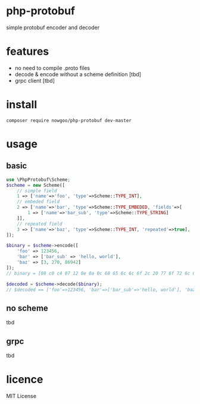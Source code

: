 # php-protobuf
simple protobuf encoder and decoder

# features
- no need to compile .proto files
- decode & encode without a scheme definition [tbd]
- grpc client [tbd]

# install
```
composer require nowgoo/php-protobuf dev-master
```

# usage

## basic
``` php
use \PhpProtobuf\Scheme;
$scheme = new Scheme([
    // simple field
    1 => ['name'=>'foo', 'type'=>Scheme::TYPE_INT],
    // embeded field
    2 => ['name'=>'bar', 'type'=>Scheme::TYPE_EMBEDED, 'fields'=>[
        1 => ['name'=>'bar_sub', 'type'=>Scheme::TYPE_STRING]
    ]],
    // repeated field
    3 => ['name'=>'baz', 'type'=>Scheme::TYPE_INT, 'repeated'=>true],
]);

$binary = $scheme->encode([
    'foo' => 123456,
    'bar' => ['bar_sub' => 'hello, world'],
    'baz' => [3, 270, 86942]
]);
// binary = [08 c0 c4 07 12 0e 0a 0c 68 65 6c 6c 6f 2c 20 77 6f 72 6c 64 1a 06 03 8e 02 9e a7 05]

$decoded = $scheme->decode($binary);
// $decoded == ['foo'=>123456, 'bar'=>['bar_sub'=>'hello, world'], 'baz'=>[3,270,86942]];
```

## no scheme
tbd

## grpc
tbd

# licence
MIT License